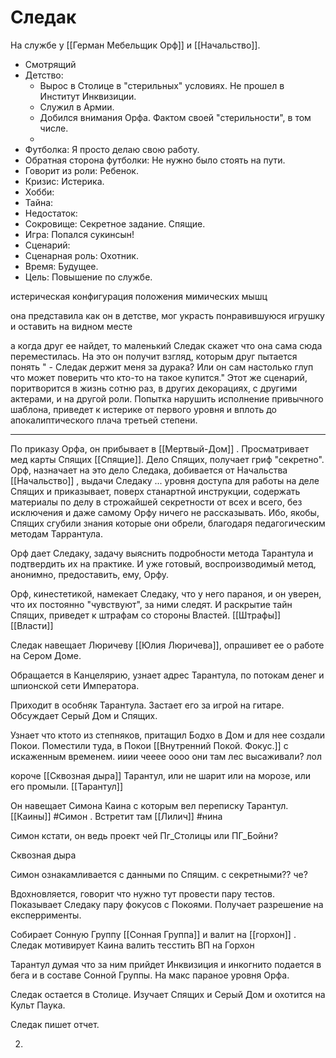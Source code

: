 # Следак

На службе у \[\[Герман Мебельщик Орф]] и \[\[Начальство]].

* Смотрящий
* Детство:&#x20;
  * Вырос в Столице в "стерильных" условиях. Не прошел в Институт Инквизиции.
  * Служил в Армии.
  * Добился внимания Орфа. Фактом своей "стерильности", в том числе.
  *
* Футболка: Я просто делаю свою работу.
* Обратная сторона футболки: Не нужно было стоять на пути.
* Говорит из роли: Ребенок.
* Кризис: Истерика.
* Хобби:
* Тайна:&#x20;
* Недостаток:
* Сокровище: Секретное задание. Спящие.
* Игра: Попался сукинсын!
* Сценарий:
* Сценарная роль: Охотник.
* Время: Будущее.
* Цель: Повышение по службе.

истерическая конфигурация положения мимических мышц

она представила как он в детстве, мог украсть понравившуюся игрушку и оставить на видном месте

а когда друг ее найдет, то маленький Следак скажет что она сама сюда переместилась. На это он получит взгляд, которым друг пытается понять " - Следак держит меня за дурака? Или он сам настолько глуп что может поверить что кто-то на такое купится." Этот же сценарий, поритворится в жизнь сотню раз, в других декорациях, с другими актерами, и на другой роли. Попытка нарушить исполнение привычного шаблона, приведет к истерике от первого уровня и вплоть до апокалиптического плача третьей степени.

***

По приказу Орфа, он прибывает в \[\[Мертвый-Дом]] . Просматривает мед карты Спящих \[\[Спящие]]. Дело Спящих, получает гриф "секретно". Орф, назначает на это дело Следака, добивается от Начальства \[\[Начальство]] , выдачи Следаку ... уровня доступа для работы на деле Спящих и приказывает, поверх станартной инструкции, содержать материалы по делу в строжайшей секретности от всех и всего, без исключения и даже самому Орфу ничего не рассказывать. Ибо, якобы, Спящих сгубили знания которые они обрели, благодаря педагогическим методам Таррантула.

Орф дает Следаку, задачу выяснить подробности метода Тарантула и подтвердить их на практике. И уже готовый, воспроизводимый метод, анонимно, предоставить, ему, Орфу.

Орф, кинестетикой, намекает Следаку, что у него параноя, и он уверен, что их постоянно "чувствуют", за ними следят. И раскрытие тайн Спящих, приведет к штрафам со стороны Властей. \[\[Штрафы]] \[\[Власти]]

Следак навещает Люричеву \[\[Юлия Люричева]], опрашивет ее о работе на Сером Доме.

Обращается в Канцелярию, узнает адрес Тарантула, по потокам денег и шпионской сети Императора.

Приходит в особняк Тарантула. Застает его за игрой на гитаре. Обсуждает Серый Дом и Спящих.

Узнает что ктото из степняков, притащил Бодхо в Дом и для нее создали Покои. Поместили туда, в Покои \[\[Внутренний Покой. Фокус.]] с искаженным временем. ииии чееее оооо они там лес высаживали? лол

короче \[\[Сквозная дыра]] Тарантул, или не шарит или на морозе, или его промыли. \[\[Тарантул]]

Он навещает Симона Каина с которым вел переписку Тарантул. \[\[Каины]] #Симон . Встретит там \[\[Лилич]] #нина

Симон кстати, он ведь проект чей Пг\_Столицы или ПГ\_Бойни?

Сквозная дыра

Симон ознакамливается с данными по Спящим. с секретными?? че?

Вдохновляется, говорит что нужно тут провести пару тестов. Показывает Следаку пару фокусов с Покоями. Получает разрешение на експеррименты.

Собирает Сонную Группу \[\[Сонная Группа]] и валит на \[\[горхон]] . Следак мотивирует Каина валить тесстить ВП на Горхон

Тарантул думая что за ним прийдет Инквизиция и инкогнито подается в бега и в составе Сонной Группы. На макс параное уровня Орфа.

Следак остается в Столице. Изучает Спящих и Серый Дом и охотится на Культ Паука.

Следак пишет отчет.

2.
